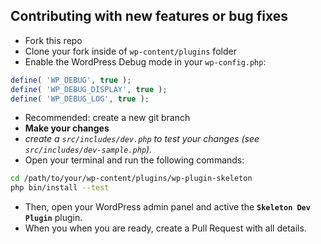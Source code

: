 ## Contributing with new features or bug fixes

- Fork this repo
- Clone your fork inside of `wp-content/plugins` folder
- Enable the WordPress Debug mode in your `wp-config.php`:

```php
define( 'WP_DEBUG', true );
define( 'WP_DEBUG_DISPLAY', true );
define( 'WP_DEBUG_LOG', true );
```

- Recommended: create a new git branch
- **Make your changes**
- *create a `src/includes/dev.php` to test your changes (see `src/includes/dev-sample.php`).*
- Open your terminal and run the following commands:

```bash
cd /path/to/your/wp-content/plugins/wp-plugin-skeleton
php bin/install --test
```

- Then, open your WordPress admin panel and active the **`Skeleton Dev Plugin`** plugin.
- When you when you are ready, create a Pull Request with all details.

